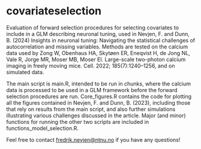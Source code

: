 # covariateselection
Evaluation of forward selection procedures for selecting covariates to include in a GLM describing neuronal tuning, used in Nevjen, F. and Dunn, B. (2024) Insights in neuronal tuning: Navigating the statistical challenges of autocorrelation and missing variables.
Methods are tested on the calcium data used by Zong W, Obenhaus HA, Skytøen ER, Eneqvist H, de Jong NL, Vale R, Jorge MR, Moser MB, Moser EI. Large-scale two-photon calcium imaging in freely moving mice. Cell. 2022; 185(7):1240–1256, and on simulated data.

The main script is main.R, intended to be run in chunks, where the calcium data is processed to be used in a GLM framework before the forward selection procedures are run. Core_figures.R contains the code for plotting all the figures contained in Nevjen, F. and Dunn, B. (2023), including those that rely on results from the main script, and also further simulations illustrating various challenges discussed in the article. Major (and minor) functions for running the other two scripts are included in functions_model_selection.R.

Feel free to contact fredrik.nevjen@ntnu.no if you have any questions!

